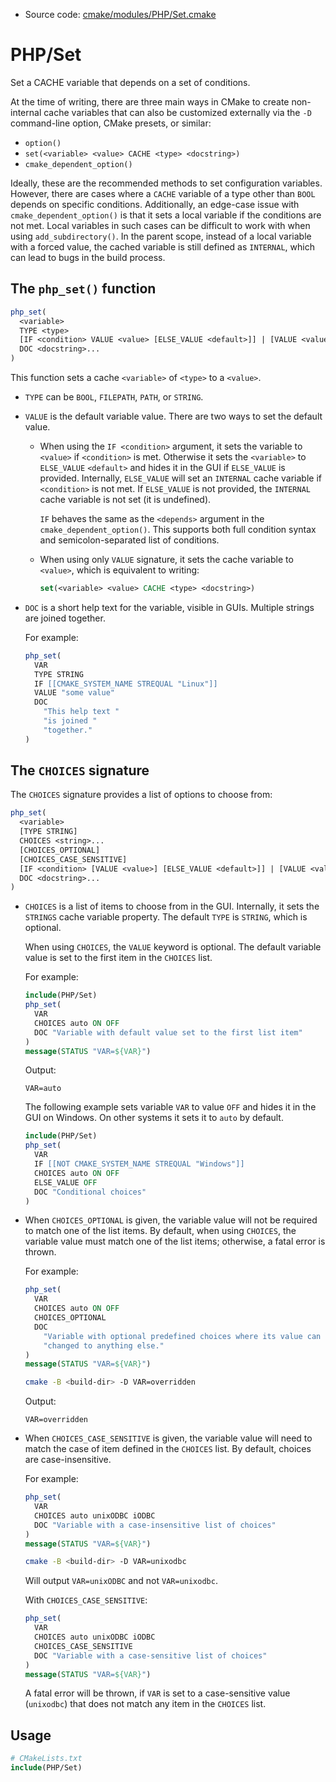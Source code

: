 <!-- This is auto-generated file. -->
* Source code: [cmake/modules/PHP/Set.cmake](https://github.com/petk/php-build-system/blob/master/cmake/cmake/modules/PHP/Set.cmake)

# PHP/Set

Set a CACHE variable that depends on a set of conditions.

At the time of writing, there are three main ways in CMake to create
non-internal cache variables that can also be customized externally via the `-D`
command-line option, CMake presets, or similar:

* `option()`
* `set(<variable> <value> CACHE <type> <docstring>)`
* `cmake_dependent_option()`

Ideally, these are the recommended methods to set configuration variables.
However, there are cases where a `CACHE` variable of a type other than `BOOL`
depends on specific conditions. Additionally, an edge-case issue with
`cmake_dependent_option()` is that it sets a local variable if the conditions
are not met. Local variables in such cases can be difficult to work with
when using `add_subdirectory()`. In the parent scope, instead of a local
variable with a forced value, the cached variable is still defined as
`INTERNAL`, which can lead to bugs in the build process.

## The `php_set()` function

```cmake
php_set(
  <variable>
  TYPE <type>
  [IF <condition> VALUE <value> [ELSE_VALUE <default>]] | [VALUE <value>]
  DOC <docstring>...
)
```

This function sets a cache `<variable>` of `<type>` to a `<value>`.

* `TYPE` can be `BOOL`, `FILEPATH`, `PATH`, or `STRING`.

* `VALUE` is the default variable value. There are two ways to set the default
  value.

  * When using the `IF <condition>` argument, it sets the variable to `<value>`
    if `<condition>` is met. Otherwise it sets the `<variable>` to `ELSE_VALUE`
    `<default>` and hides it in the GUI if `ELSE_VALUE` is provided. Internally,
    `ELSE_VALUE` will set an `INTERNAL` cache variable if `<condition>` is not
    met. If `ELSE_VALUE` is not provided, the `INTERNAL` cache variable is not
    set (it is undefined).

    `IF` behaves the same as the `<depends>` argument in the
    `cmake_dependent_option()`. This supports both full condition syntax and
    semicolon-separated list of conditions.

  * When using only `VALUE` signature, it sets the cache variable to `<value>`,
    which is equivalent to writing:

    ```cmake
    set(<variable> <value> CACHE <type> <docstring>)
    ```

* `DOC` is a short help text for the variable, visible in GUIs. Multiple strings
  are joined together.

  For example:

  ```cmake
  php_set(
    VAR
    TYPE STRING
    IF [[CMAKE_SYSTEM_NAME STREQUAL "Linux"]]
    VALUE "some value"
    DOC
      "This help text "
      "is joined "
      "together."
  )
  ```

## The `CHOICES` signature

The `CHOICES` signature provides a list of options to choose from:

```cmake
php_set(
  <variable>
  [TYPE STRING]
  CHOICES <string>...
  [CHOICES_OPTIONAL]
  [CHOICES_CASE_SENSITIVE]
  [IF <condition> [VALUE <value>] [ELSE_VALUE <default>]] | [VALUE <value>]
  DOC <docstring>...
)
```

* `CHOICES` is a list of items to choose from in the GUI. Internally, it sets
  the `STRINGS` cache variable property. The default `TYPE` is `STRING`, which
  is optional.

  When using `CHOICES`, the `VALUE` keyword is optional. The default variable
  value is set to the first item in the `CHOICES` list.

  For example:

  ```cmake
  include(PHP/Set)
  php_set(
    VAR
    CHOICES auto ON OFF
    DOC "Variable with default value set to the first list item"
  )
  message(STATUS "VAR=${VAR}")
  ```

  Output:

  ```
  VAR=auto
  ```

  The following example sets variable `VAR` to value `OFF` and hides it in the
  GUI on Windows. On other systems it sets it to `auto` by default.

  ```cmake
  include(PHP/Set)
  php_set(
    VAR
    IF [[NOT CMAKE_SYSTEM_NAME STREQUAL "Windows"]]
    CHOICES auto ON OFF
    ELSE_VALUE OFF
    DOC "Conditional choices"
  )
  ```

* When `CHOICES_OPTIONAL` is given, the variable value will not be required to
  match one of the list items. By default, when using `CHOICES`, the variable
  value must match one of the list items; otherwise, a fatal error is thrown.

  For example:

  ```cmake
  php_set(
    VAR
    CHOICES auto ON OFF
    CHOICES_OPTIONAL
    DOC
      "Variable with optional predefined choices where its value can be also "
      "changed to anything else."
  )
  message(STATUS "VAR=${VAR}")
  ```

  ```sh
  cmake -B <build-dir> -D VAR=overridden
  ```

  Output:

  ```
  VAR=overridden
  ```

* When `CHOICES_CASE_SENSITIVE` is given, the variable value will need to match
  the case of item defined in the `CHOICES` list. By default, choices are
  case-insensitive.

  For example:

  ```cmake
  php_set(
    VAR
    CHOICES auto unixODBC iODBC
    DOC "Variable with a case-insensitive list of choices"
  )
  message(STATUS "VAR=${VAR}")
  ```

  ```sh
  cmake -B <build-dir> -D VAR=unixodbc
  ```

  Will output `VAR=unixODBC` and not `VAR=unixodbc`.

  With `CHOICES_CASE_SENSITIVE`:

  ```cmake
  php_set(
    VAR
    CHOICES auto unixODBC iODBC
    CHOICES_CASE_SENSITIVE
    DOC "Variable with a case-sensitive list of choices"
  )
  message(STATUS "VAR=${VAR}")
  ```

  A fatal error will be thrown, if `VAR` is set to a case-sensitive value
  (`unixodbc`) that does not match any item in the `CHOICES` list.

## Usage

```cmake
# CMakeLists.txt
include(PHP/Set)
```
